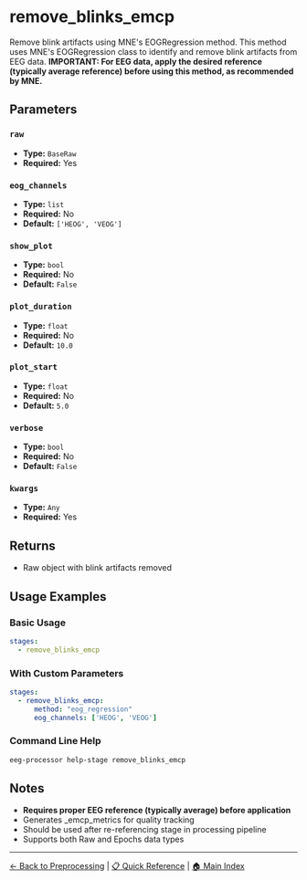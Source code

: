 # remove_blinks_emcp

Remove blink artifacts using MNE's EOGRegression method. This method uses MNE's EOGRegression class to identify and remove blink artifacts from EEG data. **IMPORTANT: For EEG data, apply the desired reference (typically average reference) before using this method, as recommended by MNE.**

## Parameters

### `raw`

- **Type:** `BaseRaw`
- **Required:** Yes

### `eog_channels`

- **Type:** `list`
- **Required:** No
- **Default:** `['HEOG', 'VEOG']`

### `show_plot`

- **Type:** `bool`
- **Required:** No
- **Default:** `False`

### `plot_duration`

- **Type:** `float`
- **Required:** No
- **Default:** `10.0`

### `plot_start`

- **Type:** `float`
- **Required:** No
- **Default:** `5.0`

### `verbose`

- **Type:** `bool`
- **Required:** No
- **Default:** `False`

### `kwargs`

- **Type:** `Any`
- **Required:** Yes

## Returns

- Raw object with blink artifacts removed

## Usage Examples

### Basic Usage

```yaml
stages:
  - remove_blinks_emcp
```

### With Custom Parameters

```yaml
stages:
  - remove_blinks_emcp:
      method: "eog_regression"
      eog_channels: ['HEOG', 'VEOG']
```

### Command Line Help

```bash
eeg-processor help-stage remove_blinks_emcp
```

## Notes

- **Requires proper EEG reference (typically average) before application**
- Generates _emcp_metrics for quality tracking
- Should be used after re-referencing stage in processing pipeline
- Supports both Raw and Epochs data types

---

[← Back to Preprocessing](../preprocessing.md) | 
[📋 Quick Reference](../quick-reference.md) | 
[🏠 Main Index](../README.md)